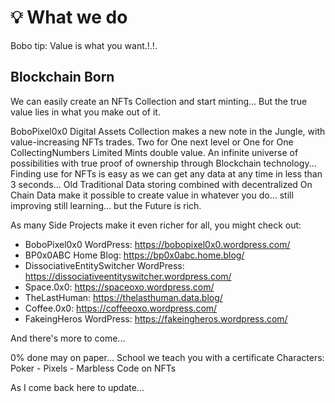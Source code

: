 # 💡 What we do

Bobo tip: Value is what you want.!.!.

## Blockchain Born

We can easily create an NFTs Collection and start minting... But the true value lies in what you make out of it.

BoboPixel0x0 Digital Assets Collection makes a new note in the Jungle, with value-increasing NFTs trades. Two for One next level or One for One CollectingNumbers Limited Mints double value. An infinite universe of possibilities with true proof of ownership through Blockchain technology... Finding use for NFTs is easy as we can get any data at any time in less than 3 seconds... Old Traditional Data storing combined with decentralized On Chain Data make it possible to create value in whatever you do... still improving still learning... but the Future is rich.

As many Side Projects make it even richer for all, you might check out:

- BoboPixel0x0 WordPress: https://bobopixel0x0.wordpress.com/
- BP0x0ABC Home Blog: https://bp0x0abc.home.blog/
- DissociativeEntitySwitcher WordPress: https://dissociativeentityswitcher.wordpress.com/
- Space.0x0: https://spaceoxo.wordpress.com/
- TheLastHuman: https://thelasthuman.data.blog/
- Coffee.0x0: https://coffeeoxo.wordpress.com/
- FakeingHeros WordPress: https://fakeingheros.wordpress.com/

And there's more to come...

0% done may on paper...
School we teach you with a certificate
Characters: Poker - Pixels - Marbless
Code on NFTs 

As I come back here to update...
